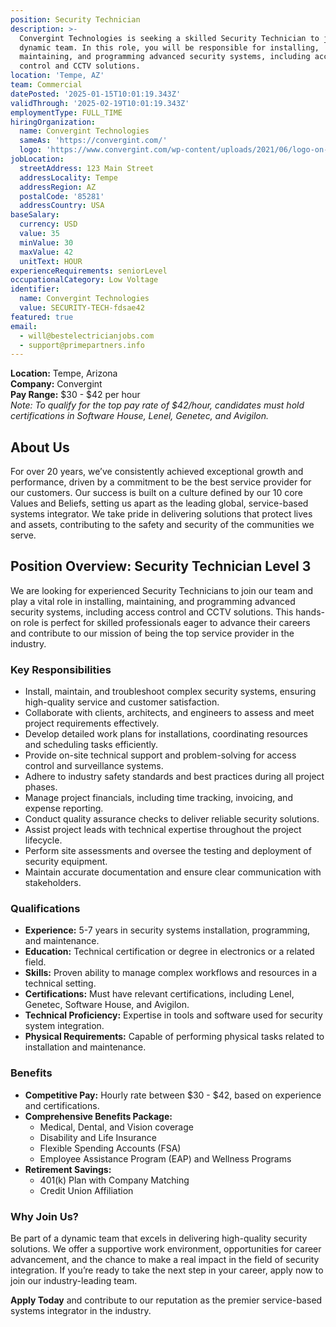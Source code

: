 ```yaml
---
position: Security Technician
description: >-
  Convergint Technologies is seeking a skilled Security Technician to join our
  dynamic team. In this role, you will be responsible for installing,
  maintaining, and programming advanced security systems, including access
  control and CCTV solutions.
location: 'Tempe, AZ'
team: Commercial
datePosted: '2025-01-15T10:01:19.343Z'
validThrough: '2025-02-19T10:01:19.343Z'
employmentType: FULL_TIME
hiringOrganization:
  name: Convergint Technologies
  sameAs: 'https://convergint.com/'
  logo: 'https://www.convergint.com/wp-content/uploads/2021/06/logo-on-dark-blue.png'
jobLocation:
  streetAddress: 123 Main Street
  addressLocality: Tempe
  addressRegion: AZ
  postalCode: '85281'
  addressCountry: USA
baseSalary:
  currency: USD
  value: 35
  minValue: 30
  maxValue: 42
  unitText: HOUR
experienceRequirements: seniorLevel
occupationalCategory: Low Voltage
identifier:
  name: Convergint Technologies
  value: SECURITY-TECH-fdsae42
featured: true
email:
  - will@bestelectricianjobs.com
  - support@primepartners.info
---
```

**Location:** Tempe, Arizona  
**Company:** Convergint  
**Pay Range:** $30 - $42 per hour  
*Note: To qualify for the top pay rate of $42/hour, candidates must hold certifications in Software House, Lenel, Genetec, and Avigilon.*

## About Us

For over 20 years, we’ve consistently achieved exceptional growth and performance, driven by a commitment to be the best service provider for our customers. Our success is built on a culture defined by our 10 core Values and Beliefs, setting us apart as the leading global, service-based systems integrator. We take pride in delivering solutions that protect lives and assets, contributing to the safety and security of the communities we serve.

## Position Overview: Security Technician Level 3

We are looking for experienced Security Technicians to join our team and play a vital role in installing, maintaining, and programming advanced security systems, including access control and CCTV solutions. This hands-on role is perfect for skilled professionals eager to advance their careers and contribute to our mission of being the top service provider in the industry.

### Key Responsibilities

- Install, maintain, and troubleshoot complex security systems, ensuring high-quality service and customer satisfaction.
- Collaborate with clients, architects, and engineers to assess and meet project requirements effectively.
- Develop detailed work plans for installations, coordinating resources and scheduling tasks efficiently.
- Provide on-site technical support and problem-solving for access control and surveillance systems.
- Adhere to industry safety standards and best practices during all project phases.
- Manage project financials, including time tracking, invoicing, and expense reporting.
- Conduct quality assurance checks to deliver reliable security solutions.
- Assist project leads with technical expertise throughout the project lifecycle.
- Perform site assessments and oversee the testing and deployment of security equipment.
- Maintain accurate documentation and ensure clear communication with stakeholders.

### Qualifications

- **Experience:** 5-7 years in security systems installation, programming, and maintenance.
- **Education:** Technical certification or degree in electronics or a related field.
- **Skills:** Proven ability to manage complex workflows and resources in a technical setting.
- **Certifications:** Must have relevant certifications, including Lenel, Genetec, Software House, and Avigilon.
- **Technical Proficiency:** Expertise in tools and software used for security system integration.
- **Physical Requirements:** Capable of performing physical tasks related to installation and maintenance.

### Benefits

- **Competitive Pay:** Hourly rate between $30 - $42, based on experience and certifications.
- **Comprehensive Benefits Package:**
  - Medical, Dental, and Vision coverage
  - Disability and Life Insurance
  - Flexible Spending Accounts (FSA)
  - Employee Assistance Program (EAP) and Wellness Programs
- **Retirement Savings:**
  - 401(k) Plan with Company Matching
  - Credit Union Affiliation

### Why Join Us?

Be part of a dynamic team that excels in delivering high-quality security solutions. We offer a supportive work environment, opportunities for career advancement, and the chance to make a real impact in the field of security integration. If you’re ready to take the next step in your career, apply now to join our industry-leading team.

**Apply Today** and contribute to our reputation as the premier service-based systems integrator in the industry.

